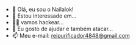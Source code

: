- 👋 Olá, eu sou o Nailalok!
- 👀 Estou interessado em...
- 👨‍💻 vamos hackear...
- 💞️ Eu gosto de ajudar e também atacar...
- 📫 Meu e-mail: reipurificador4848@gmail.com


<!---
Nailalok/Nailalok is a ✨ special ✨ repository because its `README.md` (this file) appears on your GitHub profile.
You can click the Preview link to take a look at your changes.
--->

